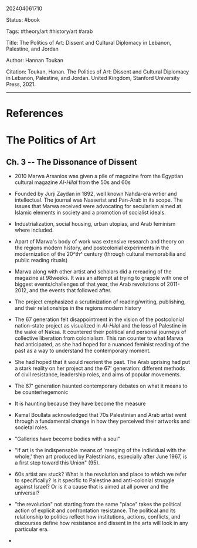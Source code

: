 202404061710

Status: #book

Tags: #theory/art #history/art #arab

Title: The Politics of Art: Dissent and Cultural Diplomacy in Lebanon, Palestine, and Jordan

Author: Hannan Toukan

Citation:
Toukan, Hanan. The Politics of Art: Dissent and Cultural Diplomacy in Lebanon, Palestine, and Jordan. United Kingdom, Stanford University Press, 2021.


---
# References
# The Politics of Art

## Ch. 3 -- The Dissonance of Dissent

-   2010 Marwa Arsanios was given a pile of magazine from the Egyptian
    cultural magazine *Al-Hilal* from the 50s and 60s

-   Founded by Jurji Zaydan in 1892, well known Nahda-era wrtier and
    intellectual. The journal was Nasserist and Pan-Arab in its scope.
    The issues that Marwa received were advocating for secularism aimed
    at Islamic elements in society and a promotion of socialist ideals.

-   Industrialization, social housing, urban utopias, and Arab feminism
    where included.

-   Apart of Marwa's body of work was extensive research and theory on
    the regions modern history, and postcolonial experiments in the
    modernization of the 20^th^ century (through cultural memorabilia
    and public reading rituals)

-   Marwa along with other artist and scholars did a rereading of the
    magazine at 98weeks. It was an attempt at trying to grapple with one
    of biggest events/challenges of that year, the Arab revolutions of
    2011-2012, and the events that followed after.

-   The project emphasized a scrutinization of reading/writing,
    publishing, and their relationships in the regions modern history

-   The 67 generation felt disappointment in the vision of the
    postcolonial nation-state project as visualized in *Al-Hilal* and
    the loss of Palestine in the wake of Naksa. It countered their
    political and personal journeys of collective liberation from
    colonialism. This ran counter to what Marwa had anticipated, as she
    had hoped for a nuanced feminist reading of the past as a way to
    understand the contemporary moment.

-   She had hoped that it would reorient the past. The Arab uprising had
    put a stark reality on her project and the 67' generation: different
    methods of civil resistance, leadership roles, and aims of popular
    movements.

-   The 67' generation haunted contemporary debates on what it means to
    be counterhegemonic

-   It is haunting because they have become the measure

-   Kamal Boullata acknowledged that 70s Palestinian and Arab artist
    went through a fundamental change in how they perceived their
    artworks and societal roles.

-   "Galleries have become bodies with a soul"

-   "If art is the indispensable means of 'merging of the individual
    with the whole,' then art produced by Palestinians, especially after
    June 1967, is a first step toward this Union" (95).

-   60s artist are stuck? What is the revolution and place to which we
    refer to specifically? Is it specific to Palestine and anti-colonial
    struggle against Israel? Or is it a cause that is aimed at all power
    and the universal?

-   "the revolution" not starting from the same "place" takes the
    political action of explicit and confrontation resistance. The
    political and its relationship to politics reflect how institutions,
    actions, conflicts, and discourses define how resistance and dissent
    in the arts will look in any particular era.

-   
